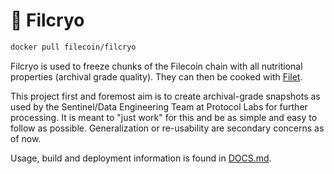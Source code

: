 # :ice_cube: Filcryo

```sh
docker pull filecoin/filcryo
```

Filcryo is used to freeze chunks of the Filecoin chain with all nutritional
properties (archival grade quality). They can then be cooked with
[Filet](https://github.com/filecoin-project/filcryo).

This project first and foremost aim is to create archival-grade snapshots as
used by the Sentinel/Data Engineering Team at Protocol Labs for further
processing. It is meant to "just work" for this and be as simple and easy to
follow as possible. Generalization or re-usability are secondary concerns as
of now.

Usage, build and deployment information is found in [DOCS.md](DOCS.md).
